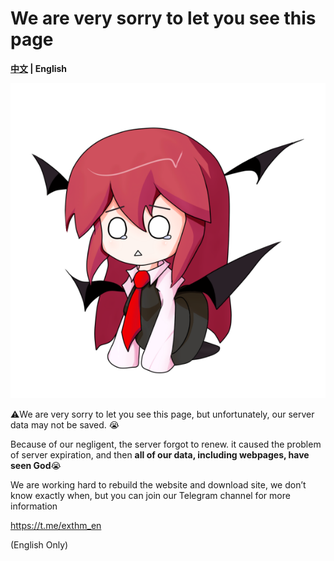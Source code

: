 # We are very sorry to let you see this page

**[中文](https://github.com/exthmui/error_page/blob/master/README_CN.md) | English**

![we are very sorry](error.png)



⚠️We are very sorry to let you see this page, but unfortunately, our server data may not be saved. 😭

Because of our negligent, the server forgot to renew. it caused the problem of server expiration, and then **all of our data, including webpages, have seen God**😭

We are working hard to rebuild the website and download site, we don’t know exactly when, but you can join our Telegram channel for more information

https://t.me/exthm_en

(English Only)
